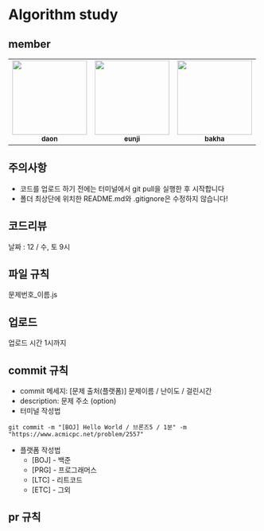 # Algorithm study
## member
<table><tr><td align="center"><a href="https://github.com/saseungg"><img src="https://user-images.githubusercontent.com/115215178/210618865-7185f216-6226-4e36-9187-2438236c59cf.png" width="150px;" alt=""/><br /><sub><b>daon</b></a><br/></td>

<td align="center"><a href="https://github.com/dmswl2030"><img src="https://user-images.githubusercontent.com/115215178/210617937-28971c29-97cc-450c-991d-183aabd5a922.png" width="150px;" alt=""/><br /><sub><b>eunji</b></a><br/></td>

<td align="center"><a href="https://github.com/bakhacode"><img src="https://user-images.githubusercontent.com/115215178/210696184-3efce43d-05b5-4148-881e-f055555a5b2f.png" width="150px;" alt=""/><br /><sub><b>bakha</b></a><br/></td>
</table>

## 주의사항
- 코드를 업로드 하기 전에는 터미널에서 git pull을 실행한 후 시작합니다
- 폴더 최상단에 위치한 README.md와 .gitignore은 수정하지 않습니다!

## 코드리뷰
날짜 : 12 /
수, 토 9시


## 파일 규칙
문제번호_이름.js

## 업로드
업로드 시간 1시까지

## commit 규칙

- commit 메세지: [문제 출처(플랫폼)] 문제이름 / 난이도 / 걸린시간
- description: 문제 주소 (option)
- 터미널 작성법
```
git commit -m "[BOJ] Hello World / 브론즈5 / 1분" -m "https://www.acmicpc.net/problem/2557"
```
- 플랫폼 작성법
  - [BOJ] - 백준
  - [PRG] - 프로그래머스
  - [LTC] - 리트코드
  - [ETC] - 그외
  
  
## pr 규칙

